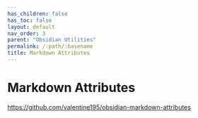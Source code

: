 ```yaml
---
has_children: false
has_toc: false
layout: default
nav_order: 3
parent: "Obsidian Utilities"
permalink: /:path/:basename
title: Markdown Attributes
---
```


# Markdown Attributes


https://github.com/valentine195/obsidian-markdown-attributes

